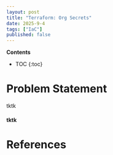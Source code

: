 ```yaml
---
layout: post
title: "Terraform: Org Secrets"
date: 2025-9-4
tags: ["IaC"]
published: false
---
```


**Contents**
* TOC
{:toc}

# Problem Statement
tktk

#### tktk



# References
[^1]: []()
